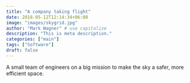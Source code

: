 ```yaml
---
title: "A company taking flight"
date: 2018-05-12T12:14:34+06:00
image: "images/skygrid.jpg"
author: "Mark Wagner" # use capitalize
description: "This is meta description."
categories: ["main"]
tags: ["Software"]
draft: false
---
```


A small team of engineers on a big mission to make the sky a safer, more efficient space.

